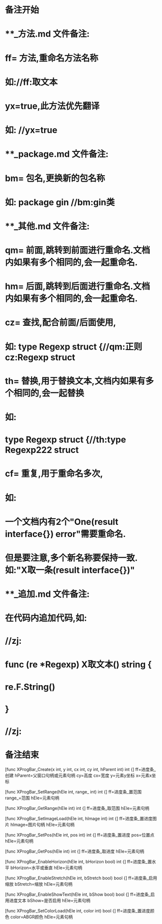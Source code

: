 # 备注开始
# **_方法.md 文件备注:
# ff= 方法,重命名方法名称
# 如://ff:取文本
#
# yx=true,此方法优先翻译
# 如: //yx=true

# **_package.md 文件备注:
# bm= 包名,更换新的包名称 
# 如: package gin //bm:gin类

# **_其他.md 文件备注:
# qm= 前面,跳转到前面进行重命名.文档内如果有多个相同的,会一起重命名.
# hm= 后面,跳转到后面进行重命名.文档内如果有多个相同的,会一起重命名.
# cz= 查找,配合前面/后面使用,
# 如: type Regexp struct {//qm:正则 cz:Regexp struct
#
# th= 替换,用于替换文本,文档内如果有多个相同的,会一起替换
# 如:
# type Regexp struct {//th:type Regexp222 struct
#
# cf= 重复,用于重命名多次,
# 如: 
# 一个文档内有2个"One(result interface{}) error"需要重命名.
# 但是要注意,多个新名称要保持一致. 如:"X取一条(result interface{})"

# **_追加.md 文件备注:
# 在代码内追加代码,如:
# //zj:
# func (re *Regexp) X取文本() string { 
# re.F.String()
# }
# //zj:
# 备注结束

[func XProgBar_Create(x int, y int, cx int, cy int, hParent int) int {]
ff=进度条_创建
hParent=父窗口句柄或元素句柄
cy=高度
cx=宽度
y=元素y坐标
x=元素x坐标

[func XProgBar_SetRange(hEle int, range_ int) int {]
ff=进度条_置范围
range_=范围
hEle=元素句柄

[func XProgBar_GetRange(hEle int) int {]
ff=进度条_取范围
hEle=元素句柄

[func XProgBar_SetImageLoad(hEle int, hImage int) int {]
ff=进度条_置进度图片
hImage=图片句柄
hEle=元素句柄

[func XProgBar_SetPos(hEle int, pos int) int {]
ff=进度条_置进度
pos=位置点
hEle=元素句柄

[func XProgBar_GetPos(hEle int) int {]
ff=进度条_取进度
hEle=元素句柄

[func XProgBar_EnableHorizon(hEle int, bHorizon bool) int {]
ff=进度条_置水平
bHorizon=水平或垂直
hEle=元素句柄

[func XProgBar_EnableStretch(hEle int, bStretch bool) bool {]
ff=进度条_启用缩放
bStretch=缩放
hEle=元素句柄

[func XProgBar_EnableShowText(hEle int, bShow bool) bool {]
ff=进度条_启用进度文本
bShow=是否启用
hEle=元素句柄

[func XProgBar_SetColorLoad(hEle int, color int) bool {]
ff=进度条_置进度颜色
color=ABGR颜色
hEle=元素句柄
